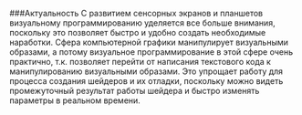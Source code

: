 ###Актуальность 
С развитием сенсорных экранов и планшетов визуальному программированию уделяется все больше внимания, поскольку это позволяет быстро и удобно создать необходимые наработки. Сфера компьютерной графики манипулирует визуальными образами, а потому визуальное программирование в этой сфере очень практично, т.к. позволяет перейти от написания текстового кода к манипулированию визуальными образами. Это упрощает работу для процесса создания шейдеров и их отладки, поскольку можно видеть промежуточный результат работы шейдера и быстро изменять параметры в реальном времени.